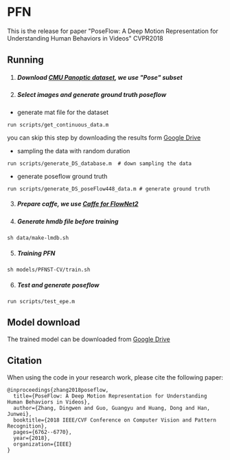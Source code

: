 # PFN
This is the release for paper "PoseFlow: A Deep Motion Representation for Understanding Human Behaviors in Videos" CVPR2018

## Running

1. ##### Download  [CMU Panoptic dataset](http://domedb.perception.cs.cmu.edu/), we use "Pose" subset

2. ##### Select images and generate ground truth poseflow 
- generate mat file for the dataset

```
run scripts/get_continuous_data.m 
```

you can skip this step by downloading the results form [Google Drive](https://drive.google.com/file/d/1_5XtfKWhMz4RlhJq-jJWjpA9B6Z2C312/view?usp=sharing)

- sampling the data with random duration

```
run scripts/generate_DS_database.m  # down sampling the data
```

- generate poseflow ground truth

```
run scripts/generate_DS_poseFlow448_data.m # generate ground truth
```

3. ##### Prepare caffe, we use [Caffe for FlowNet2 ](https://github.com/lmb-freiburg/flownet2)

4. ##### Generate hmdb file before training 

```
sh data/make-lmdb.sh
```

5. ##### Training PFN

```
sh models/PFNST-CV/train.sh
```

6. ##### Test and generate poseflow

```
run scripts/test_epe.m
```

## Model download

The trained model can be downloaded from  [Google Drive](https://drive.google.com/file/d/1fREbtXEl5QILds6WCDu8jOS2q0DPq5gg/view?usp=sharing)

## Citation

When using the code in your research work, please cite the following paper:

```
@inproceedings{zhang2018poseflow,
  title={PoseFlow: A Deep Motion Representation for Understanding Human Behaviors in Videos},
  author={Zhang, Dingwen and Guo, Guangyu and Huang, Dong and Han, Junwei},
  booktitle={2018 IEEE/CVF Conference on Computer Vision and Pattern Recognition},
  pages={6762--6770},
  year={2018},
  organization={IEEE}
}
```

